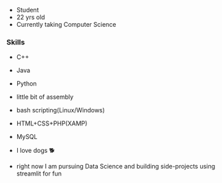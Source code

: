 - Student
- 22 yrs old
- Currently taking Computer Science
### Skills
- C++
- Java
- Python
- little bit of assembly
- bash scripting(Linux/Windows)
- HTML+CSS+PHP(XAMP)
- MySQL

- I love dogs 🐕
- right now I am pursuing Data Science and building side-projects using streamlit for fun
<!---
jerwintuchi/jerwintuchi is a ✨ special ✨ repository because its `README.md` (this file) appears on your GitHub profile.
You can click the Preview link to take a look at your changes.
--->
